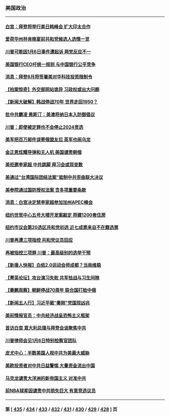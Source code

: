 ### 美国政治
---
#### [白宫：拜登将举行美日韩峰会 扩大印太合作](../../pages/ncid1078159/n14043842.md) 
#### [爱荷华州林肯晚宴前共和党候选人选情一览](../../pages/ncid1078159/n14043837.md) 
#### [川普可能因1月6日事件遭起诉 两党反应不一](../../pages/ncid1078159/n14043822.md) 
#### [美国银行CEO吁统一规则 与中国银行公平竞争](../../pages/ncid1078159/n14043832.md) 
#### [消息：拜登8月将签署美对华科技投资限制令](../../pages/ncid1078159/n14043834.md) 
#### [【拍案惊奇】外交部网站诡异 习政权或出大问题](../../pages/ncid1078159/n14043816.md) 
#### [【新闻大破解】韩战停战70年 世界走回1950？](../../pages/ncid1078159/n14043801.md) 
#### [批中共霸凌 奥斯汀：美澳将纳日本入防御倡议](../../pages/ncid1078159/n14043812.md) 
#### [川普：即使被定罪也不会停止2024竞选](../../pages/ncid1078159/n14043759.md) 
#### [美军把百万邮件误寄俄盟友后 英军也闹乌龙](../../pages/ncid1078159/n14043810.md) 
#### [金正恩炫耀导弹和无人机 美国谴责朝俄](../../pages/ncid1078159/n14043772.md) 
#### [美拒邀李家超 中共跳脚 拜习会或现变数](../../pages/ncid1078159/n14043635.md) 
#### [美通过“台湾国际团结法案”抵制中共歪曲联大决议](../../pages/ncid1078159/n14043569.md) 
#### [美参院通过国防授权法案 含多项重要条款](../../pages/ncid1078159/n14043233.md) 
#### [消息：白宫决定禁李家超参加加州APEC峰会](../../pages/ncid1078159/n14043467.md) 
#### [纽约世贸中心五号大楼开发案敲定 将建1200套住房](../../pages/ncid1078159/n14043456.md) 
#### [纽约市议会第20选区共和党初选 近七成票来自不在籍选票](../../pages/ncid1078159/n14043448.md) 
#### [川普再遭三项指控 共和党议员回应](../../pages/ncid1078159/n14043322.md) 
#### [再被指控三项罪 川普：最高级别的选举干预](../../pages/ncid1078159/n14043284.md) 
#### [【新唐人快报】白纸2.0运动会师成都？当局维稳](../../pages/ncid1078159/n14043257.md) 
#### [【菁英论坛】攻台演习失败 共军怯战与习生间隙](../../pages/ncid1078159/n14043232.md) 
#### [【秦鹏观察】朝鲜停战70周年 联合国打脸中俄](../../pages/ncid1078159/n14043246.md) 
#### [【新闻五人行】习近平砸“秦刚”党国现凶兆](../../pages/ncid1078159/n14043237.md) 
#### [美前情报官员：中共经济战呈恐怖主义框架](../../pages/ncid1078159/n14043136.md) 
#### [首访白宫 意大利总理与拜登会谈聚焦中共](../../pages/ncid1078159/n14043168.md) 
#### [川普律师会见1月6日特别检察官团队](../../pages/ncid1078159/n14043167.md) 
#### [皮尤中心：半数美国人视中共为美最大威胁](../../pages/ncid1078159/n14043108.md) 
#### [美欧投资者对中共日益警惕 大量资金流出中国](../../pages/ncid1078159/n14043141.md) 
#### [马克龙谴责大洋洲的新帝国主义 对准中共](../../pages/ncid1078159/n14043158.md) 
#### [前NBA球星因谴责中共损失巨大 有意竞选议员](../../pages/ncid1078159/n14043097.md) 

---
#### 第 [ [435](./435.md) / [434](./434.md) / [433](./433.md) / [432](./432.md) / [431](./431.md) / [430](./430.md) / [429](./429.md) / [428](./428.md) ] 页
